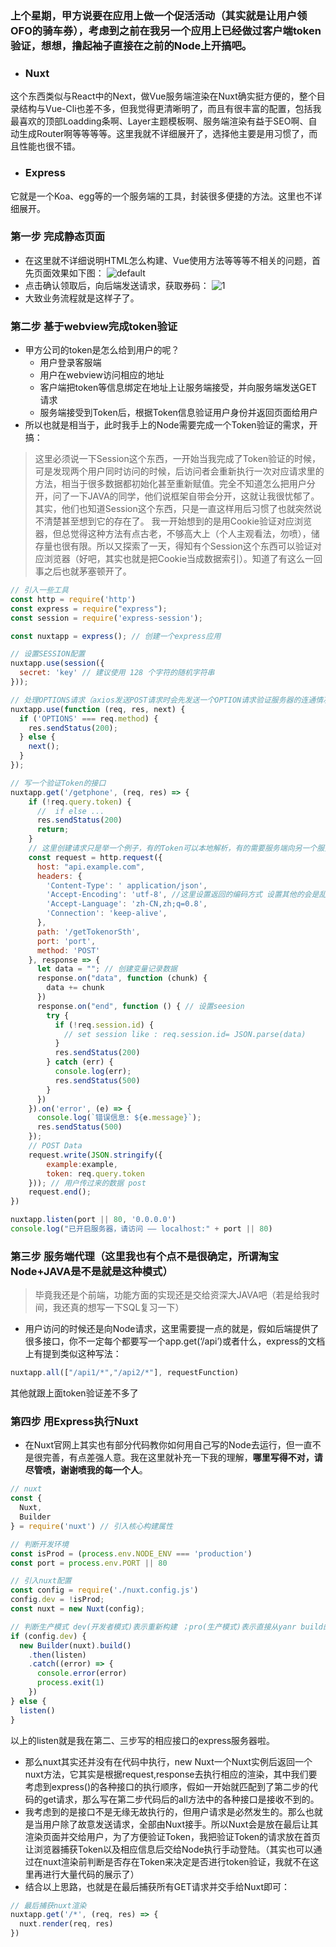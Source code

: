 ### 上个星期，甲方说要在应用上做一个促活活动（其实就是让用户领OFO的骑车券），考虑到之前在我另一个应用上已经做过客户端token验证，想想，撸起袖子直接在之前的Node上开搞吧。

- ### Nuxt
 这个东西类似与React中的Next，做Vue服务端渲染在Nuxt确实挺方便的，整个目录结构与Vue-Cli也差不多，但我觉得更清晰明了，而且有很丰富的配置，包括我最喜欢的顶部Loadding条啊、Layer主题模板啊、服务端渲染有益于SEO啊、自动生成Router啊等等等等。这里我就不详细展开了，选择他主要是用习惯了，而且性能也很不错。

- ### Express
它就是一个Koa、egg等的一个服务端的工具，封装很多便捷的方法。这里也不详细展开。

### 第一步 完成静态页面
+ 在这里就不详细说明HTML怎么构建、Vue使用方法等等等不相关的问题，首先页面效果如下图：
![default](https://user-images.githubusercontent.com/18693417/42724526-71f0ddde-87a6-11e8-94c7-4428932f7a37.png)
+ 点击确认领取后，向后端发送请求，获取券码：
![1](https://user-images.githubusercontent.com/18693417/42724542-d96e0de2-87a6-11e8-9f4e-cb05455035f5.png)
+ 大致业务流程就是这样子了。

### 第二步 基于webview完成token验证
+ 甲方公司的token是怎么给到用户的呢？
    - 用户登录客服端
    - 用户在webview访问相应的地址
    - 客户端把token等信息绑定在地址上让服务端接受，并向服务端发送GET请求
    - 服务端接受到Token后，根据Token信息验证用户身份并返回页面给用户
+ 所以也就是相当于，此时我手上的Node需要完成一个Token验证的需求，开搞：
> 这里必须说一下Session这个东西，一开始当我完成了Token验证的时候，可是发现两个用户同时访问的时候，后访问者会重新执行一次对应请求里的方法，相当于很多数据都初始化甚至重新赋值。完全不知道怎么把用户分开，问了一下JAVA的同学，他们说框架自带会分开，这就让我很忧郁了。其实，他们也知道Session这个东西，只是一直这样用后习惯了也就突然说不清楚甚至想到它的存在了。
我一开始想到的是用Cookie验证对应浏览器，但总觉得这种方法有点古老，不够高大上（个人主观看法，勿喷），储存量也很有限。所以又探索了一天，得知有个Session这个东西可以验证对应浏览器（好吧，其实也就是把Cookie当成数据索引）。知道了有这么一回事之后也就茅塞顿开了。

```js
// 引入一些工具
const http = require('http')
const express = require("express");
const session = require('express-session');

const nuxtapp = express(); // 创建一个express应用

// 设置SESSION配置
nuxtapp.use(session({
  secret: 'key' // 建议使用 128 个字符的随机字符串 
}));

// 处理OPTIONS请求（axios发送POST请求时会先发送一个OPTION请求验证服务器的连通情况）
nuxtapp.use(function (req, res, next) {
  if ('OPTIONS' === req.method) {
    res.sendStatus(200);
  } else {
    next();
  }
});

// 写一个验证Token的接口
nuxtapp.get('/getphone', (req, res) => {
    if (!req.query.token) {
      //  if else ...
      res.sendStatus(200)
      return;
    }
    // 这里创建请求只是举一个例子，有的Token可以本地解析，有的需要服务端向另一个服务端请求解析。（参考微信）
    const request = http.request({
      host: "api.example.com",
      headers: {
        'Content-Type': ' application/json',
        'Accept-Encoding': 'utf-8', //这里设置返回的编码方式 设置其他的会是乱码
        'Accept-Language': 'zh-CN,zh;q=0.8',
        'Connection': 'keep-alive',
      },
      path: '/getTokenorSth',
      port: 'port',
      method: 'POST'
    }, response => {
      let data = ""; // 创建变量记录数据
      response.on("data", function (chunk) {
        data += chunk
      })
      response.on("end", function () { // 设置seesion
        try {
          if (!req.session.id) {
            // set session like : req.session.id= JSON.parse(data)
          }
          res.sendStatus(200)
        } catch (err) {
          console.log(err);
          res.sendStatus(500)
        }
      })
    }).on('error', (e) => {
      console.log(`错误信息: ${e.message}`);
      res.sendStatus(500)
    });
    // POST Data
    request.write(JSON.stringify({
        example:example,
        token: req.query.token
    })); // 用户传过来的数据 post
    request.end();
})

nuxtapp.listen(port || 80, '0.0.0.0')
console.log("已开启服务器，请访问 —— localhost:" + port || 80)
```

### 第三步 服务端代理（这里我也有个点不是很确定，所谓淘宝Node+JAVA是不是就是这种模式）
> 毕竟我还是个前端，功能方面的实现还是交给资深大JAVA吧（若是给我时间，我还真的想写一下SQL复习一下）
+ 用户访问的时候还是向Node请求，这里需要提一点的就是，假如后端提供了很多接口，你不一定每个都要写一个app.get(‘/api’)或者什么，express的文档上有提到类似这种写法：

```js
nuxtapp.all(["/api1/*","/api2/*"], requestFunction)
```
其他就跟上面token验证差不多了

### 第四步 用Express执行Nuxt
+ 在Nuxt官网上其实也有部分代码教你如何用自己写的Node去运行，但一直不是很完善，有点差强人意。我在这里就补充一下我的理解，**哪里写得不对，请尽管喷，谢谢喷我的每一个人**。

```js
// nuxt
const {
  Nuxt,
  Builder
} = require('nuxt') // 引入核心构建属性

// 判断开发环境
const isProd = (process.env.NODE_ENV === 'production')
const port = process.env.PORT || 80

// 引入nuxt配置
const config = require('./nuxt.config.js')
config.dev = !isProd;
const nuxt = new Nuxt(config);

// 判断生产模式 dev(开发者模式)表示重新构建 ；pro(生产模式)表示直接从yanr build的文件直接执行
if (config.dev) {
  new Builder(nuxt).build()
    .then(listen)
    .catch((error) => {
      console.error(error)
      process.exit(1)
    })
} else {
  listen()
}
```
以上的listen就是我在第二、三步写的相应接口的express服务器啦。
+ 那么nuxt其实还并没有在代码中执行，new Nuxt一个Nuxt实例后返回一个nuxt方法，它其实是根据request,response去执行相应的渲染，其中我们要考虑到express()的各种接口的执行顺序，假如一开始就匹配到了第二步的代码的get请求，那么写在第二步代码后的all方法中的各种接口是接收不到的。
+ 我考虑到的是接口不是无缘无故执行的，但用户请求是必然发生的。那么也就是当用户除了故意发送请求，全部由Nuxt接手。所以Nuxt会是放在最后让其渲染页面并交给用户，为了方便验证Token，我把验证Token的请求放在首页让浏览器捕获Token以及相应信息后交给Node执行手动登陆。（其实也可以通过在nuxt渲染前判断是否存在Token来决定是否进行token验证，我就不在这里再进行大量代码的展示了）
+ 结合以上思路，也就是在最后捕获所有GET请求并交手给Nuxt即可：

```js
// 最后捕获nuxt渲染
nuxtapp.get('/*', (req, res) => {
  nuxt.render(req, res)
})
```

